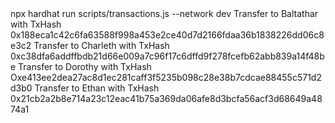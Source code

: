 <div id="termynal" data-termynal>
    <span data-ty="input"><span class="file-path"></span>npx hardhat run scripts/transactions.js --network dev</span>
    <span data-ty>Transfer to Baltathar with TxHash 0x188eca1c42c6fa63588f998a453e2ce40d7d2166fdaa36b1838226dd06c8e3c2</span>
    <span data-ty>Transfer to Charleth with TxHash 0xc38dfa6addffbdb21d66e009a7c96f17c6dffd9f278fcefb62abb839a14f48be</span>
    <span data-ty>Transfer to Dorothy with TxHash Oxe413ee2dea27ac8d1ec281caff3f5235b098c28e38b7cdcae88455c571d2d3b0</span>
    <span data-ty>Transfer to Ethan with TxHash 0x21cb2a2b8e714a23c12eac41b75a369da06afe8d3bcfa56acf3d68649a4874a1</span>
    <span data-ty="input"><span class="file-path"></span></span>
</div>
